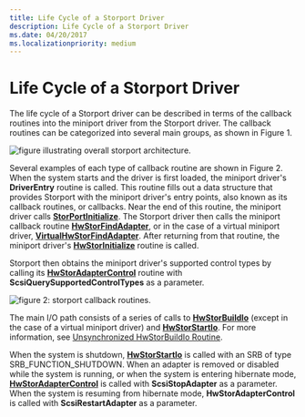 ```yaml
---
title: Life Cycle of a Storport Driver
description: Life Cycle of a Storport Driver
ms.date: 04/20/2017
ms.localizationpriority: medium
---
```


# Life Cycle of a Storport Driver


The life cycle of a Storport driver can be described in terms of the callback routines into the miniport driver from the Storport driver. The callback routines can be categorized into several main groups, as shown in Figure 1.

![figure illustrating overall storport architecture.](images/storport-1.png)

Several examples of each type of callback routine are shown in Figure 2. When the system starts and the driver is first loaded, the miniport driver's **DriverEntry** routine is called. This routine fills out a data structure that provides Storport with the miniport driver's entry points, also known as its callback routines, or callbacks. Near the end of this routine, the miniport driver calls [**StorPortInitialize**](/windows-hardware/drivers/ddi/storport/nf-storport-storportinitialize). The Storport driver then calls the miniport callback routine [**HwStorFindAdapter**](/windows-hardware/drivers/ddi/storport/nc-storport-hw_find_adapter), or in the case of a virtual miniport driver, [**VirtualHwStorFindAdapter**](/windows-hardware/drivers/ddi/storport/nc-storport-virtual_hw_find_adapter). After returning from that routine, the miniport driver's [**HwStorInitialize**](/windows-hardware/drivers/ddi/storport/nc-storport-hw_initialize) routine is called.

Storport then obtains the miniport driver's supported control types by calling its [**HwStorAdapterControl**](/windows-hardware/drivers/ddi/storport/nc-storport-hw_adapter_control) routine with **ScsiQuerySupportedControlTypes** as a parameter.

![figure 2: storport callback routines.](images/storport-2.png)

The main I/O path consists of a series of calls to [**HwStorBuildIo**](/windows-hardware/drivers/ddi/storport/nc-storport-hw_buildio) (except in the case of a virtual miniport driver) and [**HwStorStartIo**](/windows-hardware/drivers/ddi/storport/nc-storport-hw_startio). For more information, see [Unsynchronized HwStorBuildIo Routine](unsynchronized-hwstorbuildio-routine.md).

When the system is shutdown, [**HwStorStartIo**](/windows-hardware/drivers/ddi/storport/nc-storport-hw_startio) is called with an SRB of type SRB\_FUNCTION\_SHUTDOWN. When an adapter is removed or disabled while the system is running, or when the system is entering hibernate mode, [**HwStorAdapterControl**](/windows-hardware/drivers/ddi/storport/nc-storport-hw_adapter_control) is called with **ScsiStopAdapter** as a parameter. When the system is resuming from hibernate mode, **HwStorAdapterControl** is called with **ScsiRestartAdapter** as a parameter.

 

